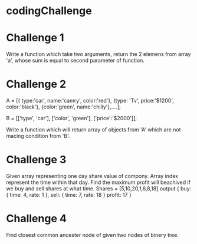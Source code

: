 # codingChallenge

# Challenge 1 
Write a function which take two arguments, return the 2 elemens from array 'a', whose sum is equal to second parameter of function.

# Challenge 2
A = [{ type:'car', name:'camry', color:'red'}, {type: 'Tv', price:'$1200', color:'black'}, {color:'green', name:'chilly'},....];

B = [['type', 'car'], ['color', 'green'], ['price':'$2000']];

Write a function which will return array of objects from 'A' which are not macing condition from 'B'.

# Challenge 3
Given array representing one day share value of compony.
Array index represent the time within that day.
Find the maximum profit will beachived if we buy and sell shares at what time.
Shares = [5,10,20,1,6,8,18]
output { 
  buy: {
    time: 4,
    rate: 1
  },
  sell: {
    time: 7,
    rate: 18
  }
  profit: 17
}

# Challenge 4
Find closest common ancester node of given two nodes of binery tree.
